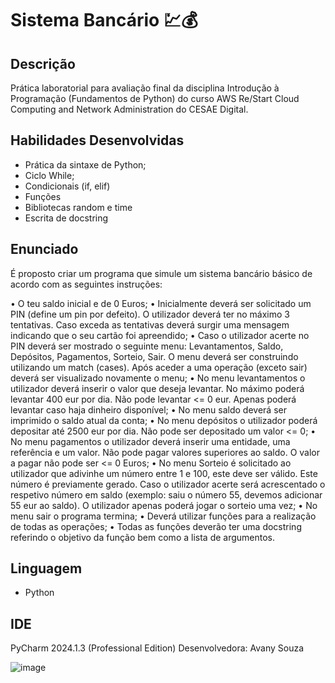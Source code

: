# Sistema Bancário 💹💰

## Descrição
Prática laboratorial para avaliação final da disciplina Introdução à Programação (Fundamentos de Python) do curso AWS Re/Start Cloud Computing and Network Administration do CESAE Digital.

## Habilidades Desenvolvidas

* Prática da sintaxe de Python;
* Ciclo While;
* Condicionais (if, elif)
* Funções
* Bibliotecas random e time
* Escrita de docstring

## Enunciado

É proposto criar um programa que simule um sistema bancário básico de acordo com as seguintes instruções:

• O teu saldo inicial e de 0 Euros;
• Inicialmente deverá ser solicitado um PIN (define um pin por defeito). O utilizador deverá ter no máximo 3 tentativas. Caso exceda as tentativas deverá surgir uma mensagem indicando que o seu cartão foi apreendido;
• Caso o utilizador acerte no PIN deverá ser mostrado o seguinte menu: Levantamentos, Saldo, Depósitos, Pagamentos, Sorteio, Sair. O menu deverá ser construindo utilizando um match (cases). Após aceder a uma
operação (exceto sair) deverá ser visualizado novamente o menu;
• No menu levantamentos o utilizador deverá inserir o valor que deseja levantar. No máximo poderá levantar 400 eur por dia. Não pode levantar <= 0 eur. Apenas poderá levantar caso haja dinheiro disponível;
• No menu saldo deverá ser imprimido o saldo atual da conta;
• No menu depósitos o utilizador poderá depositar até 2500 eur por dia. Não pode ser depositado um valor <= 0;
• No menu pagamentos o utilizador deverá inserir uma entidade, uma referência e um valor. Não pode pagar valores superiores ao saldo. O valor a pagar não pode ser <= 0 Euros;
• No menu Sorteio é solicitado ao utilizador que adivinhe um número entre 1 e 100, este deve ser válido. Este número é previamente gerado. Caso o utilizador acerte será acrescentado o respetivo número em saldo
(exemplo: saiu o número 55, devemos adicionar 55 eur ao saldo). O utilizador apenas poderá jogar o sorteio uma vez;
• No menu sair o programa termina;
• Deverá utilizar funções para a realização de todas as operações;
• Todas as funções deverão ter uma docstring referindo o objetivo da função bem como a lista de argumentos.
  

## Linguagem 
* Python

## IDE
PyCharm 2024.1.3 (Professional Edition)
Desenvolvedora: Avany Souza

![image](https://github.com/user-attachments/assets/ed6ba8b1-d88e-4d16-bacf-1ff49f21d688)
